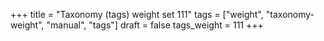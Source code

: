 +++
title = "Taxonomy (tags) weight set 111"
tags = ["weight", "taxonomy-weight", "manual", "tags"]
draft = false
tags_weight = 111
+++
